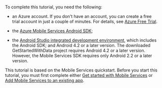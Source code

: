 To complete this tutorial, you need the following:

- an Azure account. If you don't have an account, you can create a free trial account in just a couple of minutes. For details, see <a href="http://www.windowsazure.com/en-us/pricing/free-trial/?WT.mc_id=AED8DE357" target="_blank">Azure Free Trial</a>.


- the [Azure Mobile Services Android SDK](http://aka.ms/Iajk6q); 
- the <a  href="https://developer.android.com/sdk/index.html" target="_blank">Android Studio integrated development environment</a>, which includes the Android SDK; and Android 4.2 or a later version. The downloaded GetStartedWithData project requires Android 4.2 or a later version. However, the Mobile Services SDK requires only Android 2.2 or a later version. 

This tutorial is based on the Mobile Services quickstart. Before you start this tutorial, you must first complete either [Get started with Mobile Services] or [Add Mobile Services to an existing app].


<!-- URLs. -->
[Get started with Mobile Services]: ../articles/mobile-services-android-get-started.md
[Add Mobile Services to an existing app]: ../articles/mobile-services-android-get-started-data.md